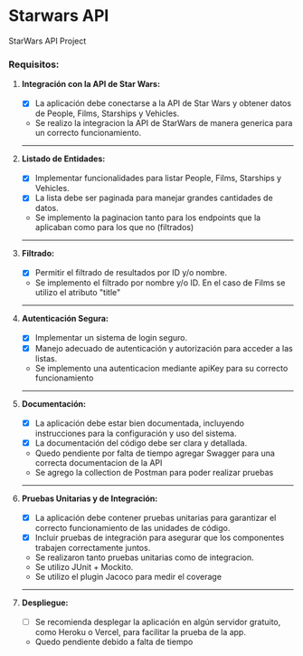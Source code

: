 # Starwars API
StarWars API Project

### Requisitos:

1. **Integración con la API de Star Wars:**
<br><br>
    - [X] La aplicación debe conectarse a la API de Star Wars y obtener datos de People, Films, Starships y Vehicles.
    - Se realizo la integracion la API de StarWars de manera generica para un correcto funcionamiento.
    <hr>
2. **Listado de Entidades:**
<br><br>
    -  [X] Implementar funcionalidades para listar People, Films, Starships y Vehicles.
    -  [X] La lista debe ser paginada para manejar grandes cantidades de datos.
    - Se implemento la paginacion tanto para los endpoints que la aplicaban como para los que no (filtrados)
    <hr>
3. **Filtrado:**
<br><br>
    -  [X] Permitir el filtrado de resultados por ID y/o nombre.
    - Se implemento el filtrado por nombre y/o ID. En el caso de Films se utilizo el atributo "title"
    <hr>
4. **Autenticación Segura:**
<br><br>
    -  [X] Implementar un sistema de login seguro.
    -  [X] Manejo adecuado de autenticación y autorización para acceder a las listas.
    - Se implemento una autenticacion mediante apiKey para su correcto funcionamiento
    <hr>
5. **Documentación:**
   <br><br>
    -  [X] La aplicación debe estar bien documentada, incluyendo instrucciones para la configuración y uso del sistema.
    -  [X] La documentación del código debe ser clara y detallada.
    - Quedo pendiente por falta de tiempo agregar Swagger para una correcta documentacion de la API
    - Se agrego la collection de Postman para poder realizar pruebas
    <hr>
6. **Pruebas Unitarias y de Integración:**
   <br><br>
    -  [X] La aplicación debe contener pruebas unitarias para garantizar el correcto funcionamiento de las unidades de código.
    -  [X] Incluir pruebas de integración para asegurar que los componentes trabajen correctamente juntos.
    - Se realizaron tanto pruebas unitarias como de integracion. 
    - Se utilizo JUnit + Mockito. 
    - Se utilizo el plugin Jacoco para medir el coverage
    <hr>
7. **Despliegue:**
   <br><br>
    -  [ ] Se recomienda desplegar la aplicación en algún servidor gratuito, como Heroku o Vercel, para facilitar la prueba de la app.
    - Quedo pendiente debido a falta de tiempo